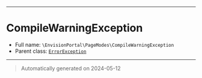 ***

# CompileWarningException





* Full name: `\EnvisionPortal\PageModes\CompileWarningException`
* Parent class: [`ErrorException`](../../ErrorException.md)






***
> Automatically generated on 2024-05-12
